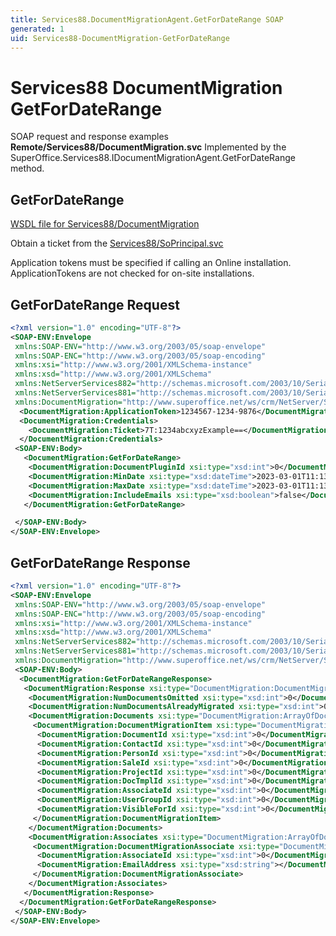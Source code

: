 ```yaml
---
title: Services88.DocumentMigrationAgent.GetForDateRange SOAP
generated: 1
uid: Services88-DocumentMigration-GetForDateRange
---
```


# Services88 DocumentMigration GetForDateRange

SOAP request and response examples **Remote/Services88/DocumentMigration.svc**
Implemented by the <see cref="M:SuperOffice.Services88.IDocumentMigrationAgent.GetForDateRange">SuperOffice.Services88.IDocumentMigrationAgent.GetForDateRange</see> method.

## GetForDateRange





[WSDL file for Services88/DocumentMigration](../Services88-DocumentMigration.md)

Obtain a ticket from the [Services88/SoPrincipal.svc](../SoPrincipal/index.md)

Application tokens must be specified if calling an Online installation. ApplicationTokens are not checked for on-site installations.

## GetForDateRange Request

```xml
<?xml version="1.0" encoding="UTF-8"?>
<SOAP-ENV:Envelope
 xmlns:SOAP-ENV="http://www.w3.org/2003/05/soap-envelope"
 xmlns:SOAP-ENC="http://www.w3.org/2003/05/soap-encoding"
 xmlns:xsi="http://www.w3.org/2001/XMLSchema-instance"
 xmlns:xsd="http://www.w3.org/2001/XMLSchema"
 xmlns:NetServerServices882="http://schemas.microsoft.com/2003/10/Serialization/Arrays"
 xmlns:NetServerServices881="http://schemas.microsoft.com/2003/10/Serialization/"
 xmlns:DocumentMigration="http://www.superoffice.net/ws/crm/NetServer/Services88">
  <DocumentMigration:ApplicationToken>1234567-1234-9876</DocumentMigration:ApplicationToken>
  <DocumentMigration:Credentials>
    <DocumentMigration:Ticket>7T:1234abcxyzExample==</DocumentMigration:Ticket>
  </DocumentMigration:Credentials>
 <SOAP-ENV:Body>
   <DocumentMigration:GetForDateRange>
    <DocumentMigration:DocumentPluginId xsi:type="xsd:int">0</DocumentMigration:DocumentPluginId>
    <DocumentMigration:MinDate xsi:type="xsd:dateTime">2023-03-01T11:13:34Z</DocumentMigration:MinDate>
    <DocumentMigration:MaxDate xsi:type="xsd:dateTime">2023-03-01T11:13:34Z</DocumentMigration:MaxDate>
    <DocumentMigration:IncludeEmails xsi:type="xsd:boolean">false</DocumentMigration:IncludeEmails>
   </DocumentMigration:GetForDateRange>

 </SOAP-ENV:Body>
</SOAP-ENV:Envelope>

```


## GetForDateRange Response

```xml
<?xml version="1.0" encoding="UTF-8"?>
<SOAP-ENV:Envelope
 xmlns:SOAP-ENV="http://www.w3.org/2003/05/soap-envelope"
 xmlns:SOAP-ENC="http://www.w3.org/2003/05/soap-encoding"
 xmlns:xsi="http://www.w3.org/2001/XMLSchema-instance"
 xmlns:xsd="http://www.w3.org/2001/XMLSchema"
 xmlns:NetServerServices882="http://schemas.microsoft.com/2003/10/Serialization/Arrays"
 xmlns:NetServerServices881="http://schemas.microsoft.com/2003/10/Serialization/"
 xmlns:DocumentMigration="http://www.superoffice.net/ws/crm/NetServer/Services88">
 <SOAP-ENV:Body>
  <DocumentMigration:GetForDateRangeResponse>
   <DocumentMigration:Response xsi:type="DocumentMigration:DocumentMigrationItemList">
    <DocumentMigration:NumDocumentsOmitted xsi:type="xsd:int">0</DocumentMigration:NumDocumentsOmitted>
    <DocumentMigration:NumDocumentsAlreadyMigrated xsi:type="xsd:int">0</DocumentMigration:NumDocumentsAlreadyMigrated>
    <DocumentMigration:Documents xsi:type="DocumentMigration:ArrayOfDocumentMigrationItem">
     <DocumentMigration:DocumentMigrationItem xsi:type="DocumentMigration:DocumentMigrationItem">
      <DocumentMigration:DocumentId xsi:type="xsd:int">0</DocumentMigration:DocumentId>
      <DocumentMigration:ContactId xsi:type="xsd:int">0</DocumentMigration:ContactId>
      <DocumentMigration:PersonId xsi:type="xsd:int">0</DocumentMigration:PersonId>
      <DocumentMigration:SaleId xsi:type="xsd:int">0</DocumentMigration:SaleId>
      <DocumentMigration:ProjectId xsi:type="xsd:int">0</DocumentMigration:ProjectId>
      <DocumentMigration:DocTmplId xsi:type="xsd:int">0</DocumentMigration:DocTmplId>
      <DocumentMigration:AssociateId xsi:type="xsd:int">0</DocumentMigration:AssociateId>
      <DocumentMigration:UserGroupId xsi:type="xsd:int">0</DocumentMigration:UserGroupId>
      <DocumentMigration:VisibleForId xsi:type="xsd:int">0</DocumentMigration:VisibleForId>
     </DocumentMigration:DocumentMigrationItem>
    </DocumentMigration:Documents>
    <DocumentMigration:Associates xsi:type="DocumentMigration:ArrayOfDocumentMigrationAssociate">
     <DocumentMigration:DocumentMigrationAssociate xsi:type="DocumentMigration:DocumentMigrationAssociate">
      <DocumentMigration:AssociateId xsi:type="xsd:int">0</DocumentMigration:AssociateId>
      <DocumentMigration:EmailAddress xsi:type="xsd:string"></DocumentMigration:EmailAddress>
     </DocumentMigration:DocumentMigrationAssociate>
    </DocumentMigration:Associates>
   </DocumentMigration:Response>
  </DocumentMigration:GetForDateRangeResponse>
 </SOAP-ENV:Body>
</SOAP-ENV:Envelope>

```

